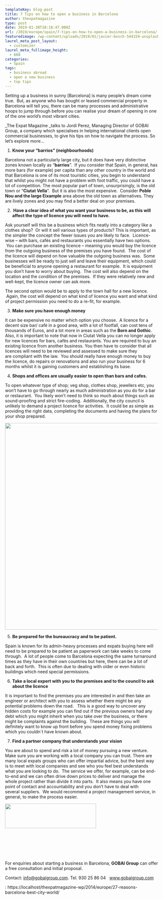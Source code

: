 ```yaml
---
templateKey: blog-post
title: 7 Tips on how to open a business in Barcelona
author: thexpatmagazine
type: post
date: 2019-01-30T10:18:47.000Z
url: /2019/europe/spain/7-tips-on-how-to-open-a-business-in-barcelona/
featuredimage: /wp-content/uploads/2019/01/javier-bosch-544159-unsplash.jpg
laurel_meta_post_layout:
  - customizer
laurel_meta_fullimage_height:
  - 660
categories:
  - Spain
tags:
  - business abroad
  - open a new business
  - top tips
---
```


Setting up a business in sunny [Barcelona] is many people’s dream come true.  But, as anyone who has bought or leased commercial property in Barcelona will tell you, there can be many processes and administrative hoops to jump through before you can realise your dream of opening in one of the one world’s most vibrant cities.

\_The Expat Magazine _talks to Jordi Perez, Managing Director of GOBAI Group, a company which specialises in helping international clients open commercial businesses, to give his tips on how to navigate the process. So let&#8217;s explore more&#8230;

1.  **Know your “barrios” (neighbourhoods)**

Barcelona not a particularly large city, but it does have very distinctive zones known locally as “**barrios**”.  If you consider that Spain, in general, has more bars (for example) per capita than any other country in the world and that Barcelona is one of its most touristic cities, you begin to understand that whilst you might not have a problem with foot traffic, you could have a lot of competition. The most popular part of town, unsurprisingly, is the old town or “**Ciutat Vella**”.  But it is also the most expensive.  Consider **Poble Nou and the large Eixample** area above the old town as alternatives. They are lively zones and you may find a better deal on your premises.

<ol start="2">
  <li>
    <strong>  Have a clear idea of what you want your business to be, as this will affect the type of licence you will need to have.</strong>
  </li>
</ol>

Ask yourself will this be a business which fits neatly into a category like a clothes shop?  Or will it sell various types of products? This is important, as the simpler the concept the fewer issues you are likely to face.  Licence-wise &#8211; with bars, cafés and restaurants you essentially have two options.  You can purchase an existing licence – meaning you would buy the licence from the outgoing business of the premises you have found.  The cost of the licence will depend on how valuable the outgoing business was.  Some businesses will be ready to just sell and leave their equipment, which could be beneficial to anyone opening a restaurant for example.  It is equipment you don&#8217;t have to worry about buying.  The cost will also depend on the location and the condition of the premises.  If they were relatively new and well-kept, the licence owner can ask more.

The second option would be to apply to the town hall for a new licence.  Again, the cost will depend on what kind of licence you want and what kind of project permission you need to do a re-fit, for example.

<ol start="3">
  <li>
    <strong> Make sure you have enough money</strong>
  </li>
</ol>

It can be expensive no matter which option you choose.  A licence for a decent size bar/ café in a good area, with a lot of footfall, can cost tens of thousands of Euros, and a lot more in areas such as the **Born and Gothic**. Also, it is important to note that now in Ciutat Vella you can no longer apply for new licences for bars, cafés and restaurants. You are required to buy an existing licence from another business. You then have to consider that all licences will need to be reviewed and assessed to make sure they are compliant with the law.  You should really have enough money to buy the licence, do repairs or renovations and also run your business for 6 months whilst it is gaining customers and establishing its base.

<ol start="4">
  <li>
    <strong> Shops and offices are usually easier to open than bars and cafes.</strong>
  </li>
</ol>

To open whatever type of shop; veg shop, clothes shop, jewellers etc, you won&#8217;t have to go through nearly as much administration as you do for a bar or restaurant.  You likely won&#8217;t need to think so much about things such as sound-proofing and strict fire-coding.  Additionally, the city council is unlikely to demand a project licence for activities.  It could be as simple as providing the right data, completing the documents and having the plans for your shop prepared.

<img class="aligncenter size-large wp-image-1181" src="/img/uploads/2019/01/richard-balog-647377-unsplash-1024x682.jpg" alt="" width="1024" height="682" srcset="/img/uploads/2019/01/richard-balog-647377-unsplash-1024x682.jpg 1024w, /img/uploads/2019/01/richard-balog-647377-unsplash-300x200.jpg 300w, /img/uploads/2019/01/richard-balog-647377-unsplash-768x512.jpg 768w, /img/uploads/2019/01/richard-balog-647377-unsplash-1150x766.jpg 1150w, /img/uploads/2019/01/richard-balog-647377-unsplash.jpg 1400w" sizes="(max-width: 1024px) 100vw, 1024px" />

<ol start="5">
  <li>
    <strong> Be prepared for the bureaucracy and to be patient.</strong>
  </li>
</ol>

Spain is known for its admin-heavy processes and expats buying here will need to be prepared to be patient as paperwork can take weeks to come through.  A lot of people come to Barcelona expecting the same turnaround times as they have in their own countries but here, there can be a lot of back and forth.  This is often due to dealing with older or even historic buildings which need special permissions.

<ol start="6">
  <li>
    <strong> Take a local expert with you to the premises and to the council to ask about the licence</strong>
  </li>
</ol>

It is important to find the premises you are interested in and then take an engineer or architect with you to assess whether there might be any potential problems down the road.   This is a good way to uncover any hidden costs for example you can find out if the previous owners had any debt which you might inherit when you take over the business, or there might be complaints against the building.  These are things you will definitely want to know up front before you spend money fixing problems which you couldn´t have known about.

<ol start="7">
  <li>
    <strong> Find a partner company that understands your vision</strong>
  </li>
</ol>

You are about to spend and risk a lot of money pursuing a new venture.  Make sure you are working with a local company you can trust. There are many local expats groups who can offer impartial advice, but the best way is to meet with local companies and see who you feel best understands what you are looking to do.  The service we offer, for example, can be end-to-end and we can often drive down prices to deliver and manage the whole project rather than divide it into parts.  It also means you have one point of contact and accountability and you don&#8217;t have to deal with several suppliers.  We would recommend a project management service, in general, to make the process easier.

<img class="alignleft size-medium wp-image-1239" src="/img/uploads/2019/01/gobai-300x81.jpeg" alt="" width="300" height="81" srcset="/img/uploads/2019/01/gobai-300x81.jpeg 300w, /img/uploads/2019/01/gobai.jpeg 607w" sizes="(max-width: 300px) 100vw, 300px" />

&nbsp;

&nbsp;

&nbsp;

For enquiries about starting a business in Barcelona, **GOBAI Group** can offer a free consultation and initial proposal.

Contact: info@gobaigroup.com. Tel. 930 25 86 04   <span lang="ES"><span lang="EN-GB"><a href="https://www.gobaigroup.com/" target="_blank" rel="noopener">www.gobaigroup.com</a> </span></span>

: https://localhost/thexpatmagazine-wp/2014/europe/27-reasons-barcelona-best-city-world/
